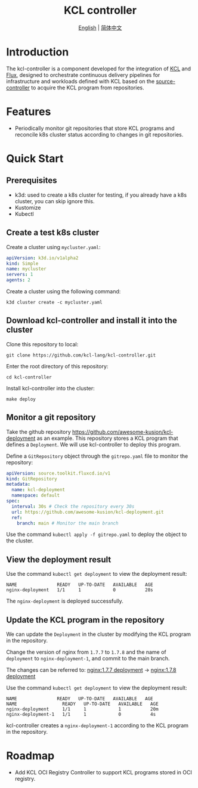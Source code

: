 <h1 align="center">KCL controller</h1>

<p align="center">
<a href="./README.md">English</a> | <a href="./README-zh.md">简体中文</a>
</p>

# Introduction

The kcl-controller is a component developed for the integration of [KCL](https://github.com/kcl-lang/kcl) and [Flux](https://github.com/fluxcd/flux2), designed to orchestrate continuous delivery pipelines for infrastructure and workloads defined with KCL based on the [source-controller](https://github.com/fluxcd/source-controller) to acquire the KCL program from repositories.

# Features

- Periodically monitor git repositories that store KCL programs and reconcile k8s cluster status according to changes in git repositories.

# Quick Start

## Prerequisites

- k3d: used to create a k8s cluster for testing, if you already have a k8s cluster, you can skip ignore this.
- Kustomize
- Kubectl

## Create a test k8s cluster

Create a cluster using `mycluster.yaml`:

```yaml
apiVersion: k3d.io/v1alpha2
kind: Simple
name: mycluster
servers: 1
agents: 2
```

Create a cluster using the following command:

```shell
k3d cluster create -c mycluster.yaml
```

## Download kcl-controller and install it into the cluster

Clone this repository to local:

```shell
git clone https://github.com/kcl-lang/kcl-controller.git
```

Enter the root directory of this repository:

```shell
cd kcl-controller
```

Install kcl-controller into the cluster:

```shell
make deploy
```

## Monitor a git repository

Take the github repository https://github.com/awesome-kusion/kcl-deployment as an example. This repository stores a KCL program that defines a `Deployment`. We will use kcl-controller to deploy this program.

Define a `GitRepository` object through the `gitrepo.yaml` file to monitor the repository:

```yaml
apiVersion: source.toolkit.fluxcd.io/v1
kind: GitRepository
metadata:
  name: kcl-deployment
  namespace: default
spec:
  interval: 30s # Check the repository every 30s
  url: https://github.com/awesome-kusion/kcl-deployment.git
  ref:
    branch: main # Monitor the main branch
```

Use the command `kubectl apply -f gitrepo.yaml` to deploy the object to the cluster.

## View the deployment result

Use the command `kubectl get deployment` to view the deployment result:

```shell
NAME               READY   UP-TO-DATE   AVAILABLE   AGE
nginx-deployment   1/1     1            0           28s
```

The `nginx-deployment` is deployed successfully.

## Update the KCL program in the repository

We can update the `Deployment` in the cluster by modifying the KCL program in the repository.

Change the version of nginx from `1.7.7` to `1.7.8` and the name of `deployment` to `nginx-deployment-1`, and commit to the main branch.

The changes can be referred to: [nginx:1.7.7 deployment](https://github.com/awesome-kusion/kcl-deployment/commit/dc8b2aa70b1b47bef0637212ea184792b8c43449) -> [nginx:1.7.8 deployment](https://github.com/awesome-kusion/kcl-deployment/commit/f257a71fdff6cb9190f49c1dbf5fa4496d7b3cb2)

Use the command `kubectl get deployment` to view the deployment result:


```shell
NAME               READY   UP-TO-DATE   AVAILABLE   AGE
NAME                 READY   UP-TO-DATE   AVAILABLE   AGE
nginx-deployment     1/1     1            1           20m
nginx-deployment-1   1/1     1            0           4s
```

kcl-controller creates a `nginx-deployment-1` according to the KCL program in the repository.

# Roadmap

- Add KCL OCI Registry Controller to support KCL programs stored in OCI registry.
